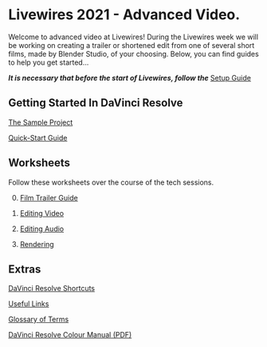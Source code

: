 # Livewires 2021 - Advanced Video.

Welcome to advanced video at Livewires!
During the Livewires week we will be working on creating a trailer or shortened edit from one of several short films, made by Blender Studio, of your choosing. Below, you can find guides to help you get started...

***It is necessary that before the start of Livewires, follow the*** [Setup Guide](SetupGuide.md)

## Getting Started In DaVinci Resolve

[The Sample Project](SampleProjectGuide.md)

[Quick-Start Guide](SampleProjectGuide.md#davinci-resolve-quick-start-guide)


## Worksheets

Follow these worksheets over the course of the tech sessions.

0. [Film Trailer Guide](worksheets/00-FilmTrailerGuide.md)

1. [Editing Video](worksheets/01-EditingVideo.md)

2. [Editing Audio](worksheets/02-EditingAudio.md)

3. [Rendering](worksheets/03-Rendering.md)


## Extras

[DaVinci Resolve Shortcuts](extras/KeyboardShortcuts.md)

[Useful Links](extras/UsefulLinks.md)

[Glossary of Terms](extras/glossary.md)

[DaVinci Resolve Colour Manual (PDF)](extras/DaVinciResolve-ColourManual.pdf)
